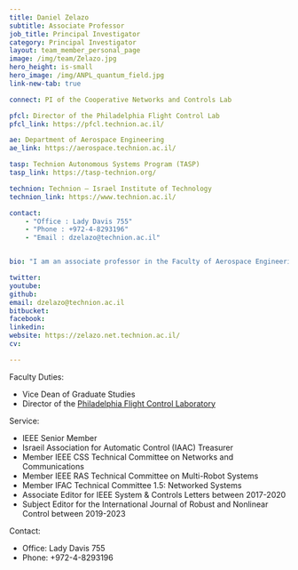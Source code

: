 ```yaml
---
title: Daniel Zelazo
subtitle: Associate Professor 
job_title: Principal Investigator
category: Principal Investigator
layout: team_member_personal_page
image: /img/team/Zelazo.jpg
hero_height: is-small
hero_image: /img/ANPL_quantum_field.jpg 
link-new-tab: true

connect: PI of the Cooperative Networks and Controls Lab

pfcl: Director of the Philadelphia Flight Control Lab
pfcl_link: https://pfcl.technion.ac.il/

ae: Department of Aerospace Engineering
ae_link: https://aerospace.technion.ac.il/

tasp: Technion Autonomous Systems Program (TASP)
tasp_link: https://tasp-technion.org/

technion: Technion – Israel Institute of Technology
technion_link: https://www.technion.ac.il/

contact: 
    - "Office : Lady Davis 755"
    - "Phone : +972-4-8293196"
    - "Email : dzelazo@technion.ac.il"


bio: "I am an associate professor in the Faculty of Aerospace Engineering.  My academic trajectory has sent me through a few engineering departments, although my focus has always been on the rich field of systems & control theory.  I received my B.Sc. (’99) and M.Eng. (’01) degrees in Electrical Engineering & Computer Science at the [Massachusetts Institute of Technology](https://www.mit.edu/).  After completing my master’s degree, I moved to Tsukuba, Japan to work on audio compression algorithms as a research engineer at Texas Instruments.  After a slight perturbation to my career path as an English teacher, I eventually ended up at the [University of Washington](https://www.aa.washington.edu/) to pursue my doctorate (’09) under the guidance of [Prof. Mehran Mesbahi](https://mehran-mesbahi.github.io/).  I then moved to Stuttgart, Germany as a postdoctoral research associate at the [Institute for Systems Theory and Automatic Control](https://www.ist.uni-stuttgart.de/) under the supervision Prof. Frank Allgöwer.  I joined the Technion in October of 2012."

twitter: 
youtube: 
github: 
email: dzelazo@technion.ac.il
bitbucket: 
facebook: 
linkedin: 
website: https://zelazo.net.technion.ac.il/
cv: 

---
```


Faculty Duties:

* Vice Dean of Graduate Studies
* Director of the [Philadelphia Flight Control Laboratory](https://pfcl.technion.ac.il/)

Service:
* IEEE Senior Member
* Israeil Association for Automatic Control (IAAC) Treasurer
* Member IEEE CSS Technical Committee on Networks and Communications
* Member IEEE RAS Technical Committee on Multi-Robot Systems
* Member IFAC Technical Committee 1.5: Networked Systems
* Associate Editor for IEEE System & Controls Letters between 2017-2020
* Subject Editor for the International Journal of Robust and Nonlinear Control between 2019-2023

Contact:
* Office: Lady Davis 755
* Phone: +972-4-8293196